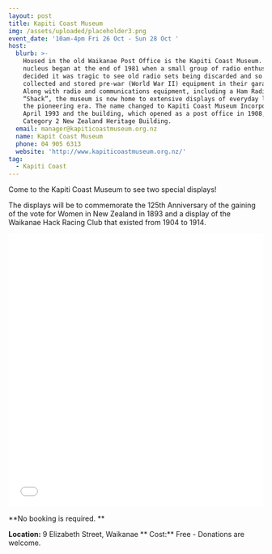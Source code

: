 ```yaml
---
layout: post
title: Kapiti Coast Museum
img: /assets/uploaded/placeholder3.png
event_date: '10am-4pm Fri 26 Oct - Sun 28 Oct '
host:
  blurb: >-
    Housed in the old Waikanae Post Office is the Kapiti Coast Museum. Its
    nucleus began at the end of 1981 when a small group of radio enthusiasts
    decided it was tragic to see old radio sets being discarded and so they
    collected and stored pre-war (World War II) equipment in their garages.
    Along with radio and communications equipment, including a Ham Radio
    “Shack”, the museum is now home to extensive displays of everyday life from
    the pioneering era. The name changed to Kapiti Coast Museum Incorporated in
    April 1993 and the building, which opened as a post office in 1908, is now a
    Category 2 New Zealand Heritage Building.
  email: manager@kapiticoastmuseum.org.nz
  name: Kapit Coast Museum
  phone: 04 905 6313
  website: 'http://www.kapiticoastmuseum.org.nz/'
tag:
  - Kapiti Coast
---
```

Come to the Kapiti Coast Museum to see two special displays!

The displays will be to commemorate the 125th Anniversary of the gaining of the vote for Women in New Zealand in 1893 and a display of the Waikanae Hack Racing Club that existed from 1904 to 1914.

<iframe style="width: 100%; height: 56.25vw;" src="//www.youtube.com/embed/dQw4w9WgXcQ" frameborder="0" allowfullscreen></iframe>

**No booking is required. **

**Location:** 9 Elizabeth Street, Waikanae **
Cost:** Free - Donations are welcome.
